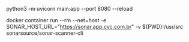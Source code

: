 python3 -m uvicorn main:app --port 8080 --reload

docker container run --rm --net=host -e SONAR_HOST_URL="https://sonar.app.cvc.com.br" -v ${PWD}:/usr/src sonarsource/sonar-scanner-cli
